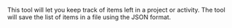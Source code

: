 This tool will let you keep track of items left in a project or activity.
The tool will save the list of items in a file using the JSON format.
